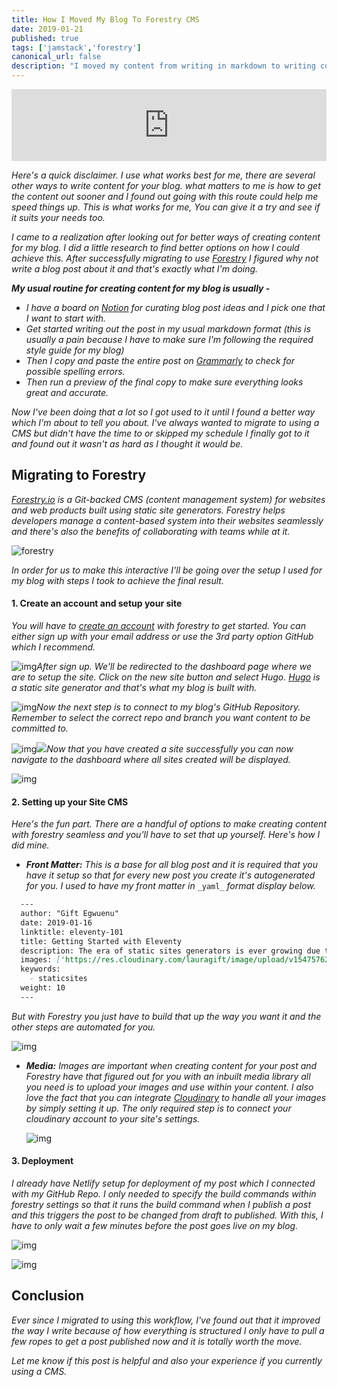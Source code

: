 ```yaml
---
title: How I Moved My Blog To Forestry CMS
date: 2019-01-21
published: true
tags: ['jamstack','forestry']
canonical_url: false
description: "I moved my content from writing in markdown to writing content with a CMS. This makes creating content seamless as I have most of the things I would manually do automated for me."
---
```


<iframe title="parler" style="width: 100%; max-height: 115px; border:none;" src='https://api.parler.io/ss/player?url=https%3A%2F%2Fwww.parler.io%2Faudio%2F16923918848%2F4934d422476cf488c04b4942bf858e580a1254ee.bc4a5c43-97f6-49d0-9f63-124a0fef49e2.mp3'></iframe>

 _Here's a quick disclaimer. I use what works best for me, there are several other ways to write content for your blog. what matters to me is how to get the content out sooner and I found out going with this route could help me speed things up. This is what works for me, You can give it a try and see if it suits your needs too._

_I came to a realization after looking out for better ways of creating content for my blog. I did a little research to find better options on how I could achieve this. After successfully migrating to use_ [_Forestry_](https://forestry.io "forestry") _I figured why not write a blog post about it and that's exactly what I'm doing._

**_My usual routine for creating content for my blog is usually -_**

* _I have a board on_ [_Notion_](https://www.notion.so) _for curating blog post ideas and I pick one that I want to start with._
* _Get started writing out the post in my usual markdown format (this is usually a pain because I have to make sure I'm following the required style guide for my blog)_
* _Then I copy and paste the entire post on_ [_Grammarly_](https://grammarly.com) _to check for possible spelling errors._
* _Then run a preview of the final copy to make sure everything looks great and accurate._

_Now I've been doing that a lot so I got used to it until I found a better way which I'm about to tell you about. I've always wanted to migrate to using a CMS but didn't have the time to or skipped my schedule I finally got to it and found out it wasn't as hard as I thought it would be._

## Migrating to Forestry

[_Forestry.io_](https://forestry.io) _is a Git-backed CMS (content management system) for websites and web products built using static site generators. Forestry helps developers manage a content-based system into their websites seamlessly and there's also the benefits of collaborating with teams while at it._

![forestry](https://res.cloudinary.com/lauragift/image/upload/v1547728143/gift-egwuenu/Screen%20Shot%202019-01-17%20at%201.18.47%20PM.png)

_In order for us to make this interactive I'll be going over the setup I used for my blog with steps I took to achieve the final result._

#### 1. Create an account and setup your site

_You will have to_ [_create an account_](https://app.forestry.io/signup) _with forestry to get started. You can either sign up with your email address or use the 3rd party option GitHub which I recommend._

![img](https://res.cloudinary.com/lauragift/image/upload/v1547825330/gift-egwuenu/Screen%20Shot%202019-01-18%20at%204.28.21%20PM.png)_After sign up. We'll be redirected to the dashboard page where we are to setup the site. Click on the new site button and select Hugo._ [_Hugo_](https://gohugo.io) _is a static site generator and that's what my blog is built with._

![img](https://res.cloudinary.com/lauragift/image/upload/v1547728339/gift-egwuenu/Screen%20Shot%202019-01-17%20at%201.30.54%20PM.png)_Now the next step is to connect to my blog's GitHub Repository. Remember to select the correct repo and branch you want content to be committed to._

![img](https://res.cloudinary.com/lauragift/image/upload/v1547728345/gift-egwuenu/Screen%20Shot%202019-01-17%20at%201.31.04%20PM.png)![](https://res.cloudinary.com/lauragift/image/upload/v1547825760/gift-egwuenu/Screen%20Shot%202019-01-18%20at%204.34.47%20PM.png)_Now that you have created a site successfully you can now navigate to the dashboard where all sites created will be displayed._

![img](https://res.cloudinary.com/lauragift/image/upload/v1547728334/gift-egwuenu/Screen%20Shot%202019-01-17%20at%201.30.47%20PM.png)

#### 2. Setting up your Site CMS

_Here's the fun part. There are a handful of options to make creating content with forestry seamless and you'll have to set that up yourself. Here's how I did mine._

* **_Front Matter:_** _This is a base for all blog post and it is required that you have it setup so that for every new post you create it's autogenerated for you. I used to have my front matter in_ `_yaml_` _format display below._

```md
  ---
  author: "Gift Egwuenu"
  date: 2019-01-16
  linktitle: eleventy-101
  title: Getting Started with Eleventy
  description: The era of static sites generators is ever growing due to the popularity of JamStack on the web. We'll learn how to get started with 11ty, a static site generator and explore its use cases.
  images: ['https://res.cloudinary.com/lauragift/image/upload/v1547576269/gift-egwuenu/Screen%20Shot%202019-01-15%20at%207.13.40%20PM.png']
  keywords:
    - staticsites
  weight: 10
  ---
```

  _But with Forestry you just have to build that up the way you want it and the other steps are automated for you._

  ![img](https://res.cloudinary.com/lauragift/image/upload/v1547826602/gift-egwuenu/Screen%20Shot%202019-01-18%20at%204.45.53%20PM.png)

* **_Media:_** _Images are important when creating content for your post and Forestry have that figured out for you with an inbuilt media library all you need is to upload your images and use within your content. I also love the fact that you can integrate_ [_Cloudinary_](http://cloudinary.com) _to handle all your images by simply setting it up. The only required step is to connect your cloudinary account to your site's settings._

  ![img](https://res.cloudinary.com/lauragift/image/upload/v1547827170/gift-egwuenu/Screen%20Shot%202019-01-18%20at%204.46.46%20PM.png)

#### 3. Deployment

_I already have Netlify setup for deployment of my post which I connected with my GitHub Repo. I only needed to specify the build commands within forestry settings so that it runs the build command when I publish a post and this triggers the post to be changed from draft to published.  With this, I have to only wait a few minutes before the post goes live on my blog._

![img](https://res.cloudinary.com/lauragift/image/upload/v1547826554/gift-egwuenu/Screen%20Shot%202019-01-18%20at%204.46.31%20PM.png)

![img](https://res.cloudinary.com/lauragift/image/upload/v1547827582/gift-egwuenu/Screen%20Shot%202019-01-18%20at%204.36.39%20PM.png)

## Conclusion
_Ever since I migrated to using this workflow, I've found out that it improved the way I write because of how everything is structured I only have to pull a few ropes to get a post published now and it is totally worth the move._

_Let me know if this post is helpful and also your experience if you currently using a CMS._